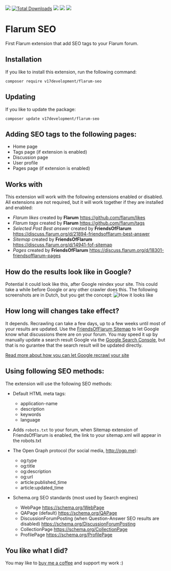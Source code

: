 ![](https://img.shields.io/github/issues/v17development/flarum-seo.svg) [![Total Downloads](https://poser.pugx.org/v17development/flarum-seo/downloads)](https://packagist.org/packages/v17development/flarum-seo) ![](https://img.shields.io/github/stars/v17development/flarum-seo.svg) ![](https://img.shields.io/github/license/v17development/flarum-seo.svg) ![](https://img.shields.io/packagist/v/v17development/flarum-seo.svg)

# Flarum SEO
First Flarum extension that add SEO tags to your Flarum forum.

## Installation
If you like to install this extension, run the following command:
```
composer require v17development/flarum-seo
```

## Updating
If you like to update the package:
```
composer update v17development/flarum-seo
```

## Adding SEO tags to the following pages:
- Home page
- Tags page (if extension is enabled)
- Discussion page
- User profile
- Pages page (if extension is enabled)

## Works with
This extension will work with the following extensions enabled or disabled. All extensions are not required, but it will work together if they are installed and enabled:
- *Flarum likes* created by **Flarum** https://github.com/flarum/likes
- *Flarum tags* created by **Flarum** https://github.com/flarum/tags
- *Selected Post Best answer* created by **FriendsOfFlarum** https://discuss.flarum.org/d/21894-friendsofflarum-best-answer
- *Sitemap* created by **FriendsOfFlarum** https://discuss.flarum.org/d/14941-fof-sitemap
- *Pages* created by **FriendsOfFlarum** https://discuss.flarum.org/d/18301-friendsofflarum-pages

## How do the results look like in Google?
Potential it could look like this, after Google reindex your site. This could take a while before Google or any other crawler does this. The following screenshots are in Dutch, but you get the concept:
![How it looks like](https://i.ibb.co/BtwR4Zn/preview.png)

## How long will changes take effect?
It depends. Recrawling can take a few days, up to a few weeks until most of your results are updated. Use the [FriendsOfFlarum Sitemap](https://discuss.flarum.org/d/14941-fof-sitemap) to let Google know what discussions there are on your forum. You may speed it up by manually update a search result Google via the [Google Search Console](https://search.google.com/search-console/about), but that is no gurantee that the search result will be updated directly.

[Read more about how you can let Google recrawl your site](https://support.google.com/webmasters/answer/6065812)

## Using following SEO methods:
The extension will use the following SEO methods:
- Default HTML meta tags:
  - application-name
  - description
  - keywords
  - language
- Adds ``robots.txt`` to your forum, when Sitemap extension of FriendsOfFlarum is enabled, the link to your sitemap.xml will appear in the robots.txt
- The Open Graph protocol (for social media, http://ogp.me):
  - og:type
  - og:title
  - og:description
  - og:url
  - article:published_time
  - article:updated_time
 
- Schema.org SEO standards (most used by Search engines)
  - WebPage https://schema.org/WebPage
  - QAPage (default) https://schema.org/QAPage
  - DiscussionForumPosting (when Question-Answer SEO results are disabled) https://schema.org/DiscussionForumPosting
  - CollectionPage https://schema.org/CollectionPage
  - ProfilePage https://schema.org/ProfilePage

## You like what I did?
You may like to [buy me a coffee](https://www.buymeacoffee.com/jaspervriends) and support my work :)

